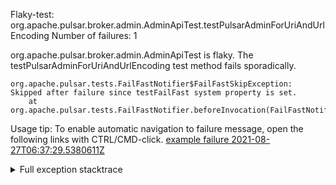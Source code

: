        
Flaky-test: org.apache.pulsar.broker.admin.AdminApiTest.testPulsarAdminForUriAndUrlEncoding
Number of failures: 1

org.apache.pulsar.broker.admin.AdminApiTest is flaky. The testPulsarAdminForUriAndUrlEncoding test method fails sporadically.

```
org.apache.pulsar.tests.FailFastNotifier$FailFastSkipException: Skipped after failure since testFailFast system property is set.
	at org.apache.pulsar.tests.FailFastNotifier.beforeInvocation(FailFastNotifier.java:88)

```

Usage tip: To enable automatic navigation to failure message, open the following links with CTRL/CMD-click.
[example failure 2021-08-27T06:37:29.5380611Z](https://github.com/apache/pulsar/runs/3440411059?check_suite_focus=true#step:9:1681)


<details>
<summary>Full exception stacktrace</summary>
<code><pre>
org.apache.pulsar.tests.FailFastNotifier$FailFastSkipException: Skipped after failure since testFailFast system property is set.
	at org.apache.pulsar.tests.FailFastNotifier.beforeInvocation(FailFastNotifier.java:88)

</pre></code>
</details>

